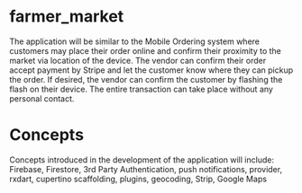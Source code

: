 # farmer_market

  The application will be similar to the Mobile Ordering system where customers may place their order online and confirm their proximity to the market via location of the device.  The vendor can confirm their order accept payment by Stripe and let the customer know where they can pickup the order.  If desired, the vendor can confirm the customer by flashing the flash on their device.  The entire transaction can take place without any personal contact.

# Concepts
  Concepts introduced in the development of the application will include:
    Firebase,
    Firestore, 
    3rd Party Authentication,
    push notifications,
    provider,
    rxdart, 
    cupertino scaffolding,
    plugins,
    geocoding, 
    Strip, 
    Google Maps
